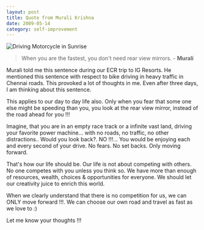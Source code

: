 ```yaml
---
layout: post
title: Quote from Murali Krishna
date: 2009-05-14
category: self-improvement
---
```


![Driving Motorcycle in Sunrise]({{site.img-url}}/driving-motorcycle-sunrise.jpg)  

> When you are the fastest, you don't need rear view mirrors. - **Murali**  

Murali told me this sentence during our ECR trip to IG Resorts. He mentioned this sentence with respect to bike driving in heavy traffic in Chennai roads. This provoked a lot of thoughts in me. Even after three days, I am thinking about this sentence.  

This applies to our day to day life also. Only when you fear that some one else might be speeding than you, you look at the rear view mirror, instead of the road ahead for you !!!  

Imagine, that you are in an empty race track or a infinite vast land, driving your favorite power machine... with no roads, no traffic, no other distractions.. Would you look back?. NO !!!... You would be enjoying each and every second of your drive. No fears. No set backs. Only moving forward.  

That's how our life should be. Our life is not about competing with others. No one competes with you unless you think so. We have more than enough of resources, wealth, choices & opportunities for everyone. We should let our creativity juice to enrich this world.  

When we clearly understand that there is no competition for us, we can ONLY move forward !!!. We can choose our own road and travel as fast as we love to :)  

Let me know your thoughts !!!  
